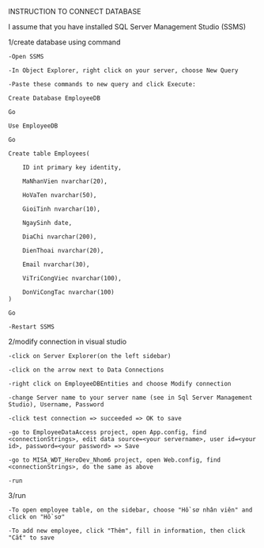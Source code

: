 INSTRUCTION TO CONNECT DATABASE

I assume that you have installed SQL Server Management Studio (SSMS)

1/create database using command

	-Open SSMS

	-In Object Explorer, right click on your server, choose New Query

	-Paste these commands to new query and click Execute:

	Create Database EmployeeDB

	Go

	Use EmployeeDB

	Go

	Create table Employees(

		ID int primary key identity,

		MaNhanVien nvarchar(20),

		HoVaTen nvarchar(50),

		GioiTinh nvarchar(10),

		NgaySinh date,

		DiaChi nvarchar(200),

		DienThoai nvarchar(20),

		Email nvarchar(30),

		ViTriCongViec nvarchar(100),

		DonViCongTac nvarchar(100)
	)

	Go

	-Restart SSMS

2/modify connection in visual studio

	-click on Server Explorer(on the left sidebar)

	-click on the arrow next to Data Connections

	-right click on EmployeeDBEntities and choose Modify connection

	-change Server name to your server name (see in Sql Server Management Studio), Username, Password

	-click test connection => succeeded => OK to save

	-go to EmployeeDataAccess project, open App.config, find <connectionStrings>, edit data source=<your servername>, user id=<your id>, password=<your password> => Save

	-go to MISA_WDT_HeroDev_Nhom6 project, open Web.config, find <connectionStrings>, do the same as above

	-run

3/run

	-To open employee table, on the sidebar, choose "Hồ sơ nhân viên" and click on "Hồ sơ"

	-To add new employee, click "Thêm", fill in information, then click "Cắt" to save
